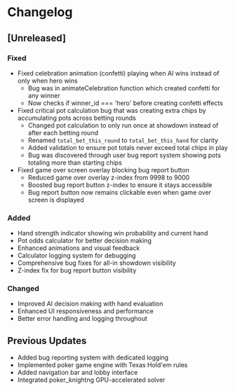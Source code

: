 # Changelog

## [Unreleased]

### Fixed
- Fixed celebration animation (confetti) playing when AI wins instead of only when hero wins
  - Bug was in animateCelebration function which created confetti for any winner
  - Now checks if winner_id === 'hero' before creating confetti effects
- Fixed critical pot calculation bug that was creating extra chips by accumulating pots across betting rounds
  - Changed pot calculation to only run once at showdown instead of after each betting round
  - Renamed `total_bet_this_round` to `total_bet_this_hand` for clarity
  - Added validation to ensure pot totals never exceed total chips in play
  - Bug was discovered through user bug report system showing pots totaling more than starting chips
- Fixed game over screen overlay blocking bug report button
  - Reduced game over overlay z-index from 9998 to 9000
  - Boosted bug report button z-index to ensure it stays accessible
  - Bug report button now remains clickable even when game over screen is displayed

### Added
- Hand strength indicator showing win probability and current hand
- Pot odds calculator for better decision making
- Enhanced animations and visual feedback
- Calculator logging system for debugging
- Comprehensive bug fixes for all-in showdown visibility
- Z-index fix for bug report button visibility

### Changed
- Improved AI decision making with hand evaluation
- Enhanced UI responsiveness and performance
- Better error handling and logging throughout

## Previous Updates
- Added bug reporting system with dedicated logging
- Implemented poker game engine with Texas Hold'em rules
- Added navigation bar and lobby interface
- Integrated poker_knightng GPU-accelerated solver